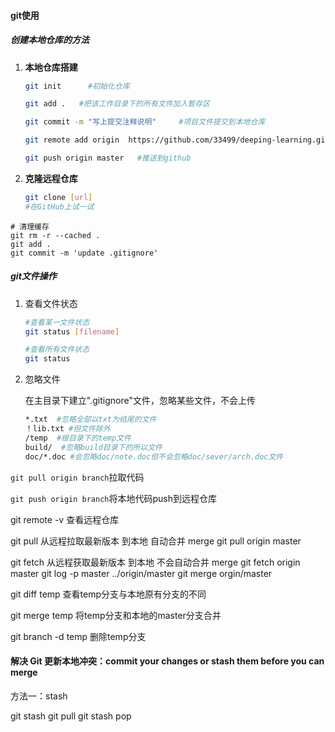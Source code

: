 #### git使用

##### 创建本地仓库的方法

1. **本地仓库搭建**

   ```bash
   git init      #初始化仓库
   
   git add .   #把该工作目录下的所有文件加入暂存区
   
   git commit -m "写上提交注释说明"     #项目文件提交到本地仓库
   
   git remote add origin  https://github.com/33499/deeping-learning.git       #联系自己的github远程仓库
   
   git push origin master   #推送到github
   ```

2. **克隆远程仓库**

   ```bash
   git clone [url] 
   #在GitHub上试一试
   ```

```
# 清理缓存
git rm -r --cached .
git add .
git commit -m 'update .gitignore'
```

##### git文件操作

1. 查看文件状态

   ```bash
   #查看某一文件状态
   git status [filename]
   
   #查看所有文件状态
   git status
   ```

   

2. 忽略文件

   在主目录下建立".gitignore"文件，忽略某些文件，不会上传

   ```bash
   *.txt  #忽略全部以txt为结尾的文件
   ！lib.txt #但文件除外
   /temp  #根目录下的temp文件
   build/  #忽略build目录下的所以文件
   doc/*.doc #会忽略doc/note.doc但不会忽略doc/sever/arch.doc文件
   ```

   





`git pull origin branch`拉取代码

`git push origin branch`将本地代码push到远程仓库

git remote -v 查看远程仓库

git  pull     从远程拉取最新版本 到本地  自动合并 merge            git pull origin master

git  fetch   从远程获取最新版本 到本地   不会自动合并 merge   git fetch  origin master   git log  -p master ../origin/master     git merge orgin/master

git diff temp  查看temp分支与本地原有分支的不同

git merge temp 将temp分支和本地的master分支合并

git branch -d temp  删除temp分支





#### 解决 Git 更新本地冲突：commit your changes or stash them before you can merge

方法一：stash

git stash
git pull
git stash pop